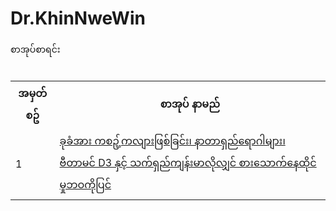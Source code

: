 # Dr.KhinNweWin
<htmll>
<head>
စာအုပ်စာရင်း
</head>
<body>
<br/>
<table>
<tr><th>အမှတ်စဥ်</th><th>စာအုပ် နာမည်</th></tr>
<tr><td>1</td><td><a target="_blank" href="https://github.com/MayGroupMyanmar/Dr.KhinNweWin/blob/main/Book%201%20-%20Vitamin%20D3.pdf">ခုခံအား ကစဥ့်ကလျားဖြစ်ခြင်း၊ နာတာရှည်ရောဂါများ၊ ဗီတာမင် D3 နှင့် သက်ရှည်ကျန်းမာလိုလျှင် စားသောက်နေထိုင်မှုဘဝကိုပြင်</a></td></tr>
<br/>

</table>
</body>
</html>
